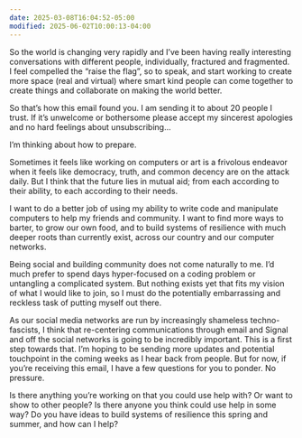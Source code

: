 ```yaml
---
date: 2025-03-08T16:04:52-05:00
modified: 2025-06-02T10:00:13-04:00
---
```


So the world is changing very rapidly and I’ve been having really interesting conversations with different people, individually, fractured and fragmented. I feel compelled the “raise the flag”, so to speak, and start working to create more space (real and virtual) where smart kind people can come together to create things and collaborate on making the world better.

So that’s how this email found you. I am sending it to about 20 people I trust. If it’s unwelcome or bothersome please accept my sincerest apologies and no hard feelings about unsubscribing…

I’m thinking about how to prepare.

Sometimes it feels like working on computers or art is a frivolous endeavor when it feels like democracy, truth, and common decency are on the attack daily. But I think that the future lies in mutual aid; from each according to their ability, to each according to their needs.

I want to do a better job of using my ability to write code and manipulate computers to help my friends and community. I want to find more ways to barter, to grow our own food, and to build systems of resilience with much deeper roots than currently exist, across our country and our computer networks.

Being social and building community does not come naturally to me. I’d much prefer to spend days hyper-focused on a coding problem or untangling a complicated system. But nothing exists yet that fits my vision of what I would like to join, so I must do the potentially embarrassing and reckless task of putting myself out there.

As our social media networks are run by increasingly shameless techno-fascists, I think that re-centering communications through email and Signal and off the social networks is going to be incredibly important. This is a first step towards that. I’m hoping to be sending more updates and potential touchpoint in the coming weeks as I hear back from people. But for now, if you’re receiving this email, I have a few questions for you to ponder. No pressure.

Is there anything you’re working on that you could use help with? Or want to show to other people? Is there anyone you think could use help in some way? Do you have ideas to build systems of resilience this spring and summer, and how can I help?